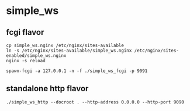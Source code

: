 # simple_ws #

## fcgi flavor  ##
```
cp simple_ws.nginx /etc/nginx/sites-available
ln -s /etc/nginx/sites-available/simple_ws.nginx /etc/nginx/sites-enabled/simple_ws.nginx
nginx -s reload

spawn-fcgi -a 127.0.0.1 -n -f ./simple_ws_fcgi -p 9091
```

## standalone http flavor ##
```
./simple_ws_http --docroot . --http-address 0.0.0.0 --http-port 9090
```
